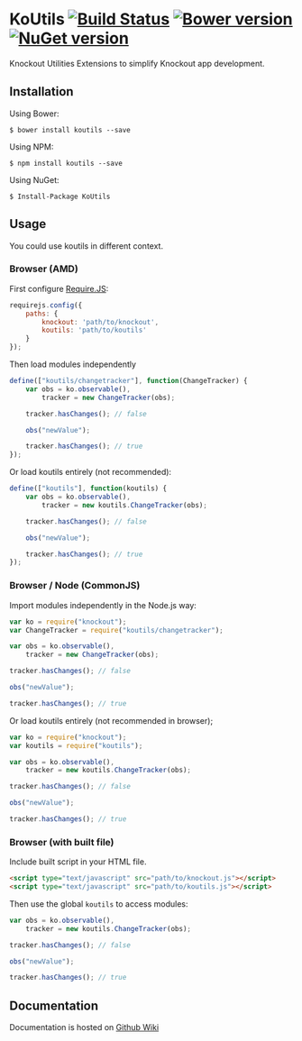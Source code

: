 ﻿# KoUtils [![Build Status](https://travis-ci.org/spatools/koutils.png)](https://travis-ci.org/spatools/koutils) [![Bower version](https://badge.fury.io/bo/koutils.png)](http://badge.fury.io/bo/koutils) [![NuGet version](https://badge.fury.io/nu/koutils.png)](http://badge.fury.io/nu/koutils)

Knockout Utilities Extensions to simplify Knockout app development.

## Installation

Using Bower:

```console
$ bower install koutils --save
```

Using NPM: 

```console
$ npm install koutils --save
```

Using NuGet: 

```console
$ Install-Package KoUtils
```

## Usage

You could use koutils in different context.

### Browser (AMD)

First configure [Require.JS](http://requirejs.org):

```javascript
requirejs.config({
    paths: {
        knockout: 'path/to/knockout',
        koutils: 'path/to/koutils'
    }
});
```

Then load modules independently

```javascript
define(["koutils/changetracker"], function(ChangeTracker) {
    var obs = ko.observable(),
        tracker = new ChangeTracker(obs);

    tracker.hasChanges(); // false

    obs("newValue");

    tracker.hasChanges(); // true
});
```

Or load koutils entirely (not recommended):

```javascript
define(["koutils"], function(koutils) {
    var obs = ko.observable(),
        tracker = new koutils.ChangeTracker(obs);

    tracker.hasChanges(); // false

    obs("newValue");

    tracker.hasChanges(); // true
});
```

### Browser / Node (CommonJS)

Import modules independently in the Node.js way:

```javascript
var ko = require("knockout");
var ChangeTracker = require("koutils/changetracker");

var obs = ko.observable(),
    tracker = new ChangeTracker(obs);

tracker.hasChanges(); // false

obs("newValue");

tracker.hasChanges(); // true
```

Or load koutils entirely (not recommended in browser);

```javascript
var ko = require("knockout");
var koutils = require("koutils");

var obs = ko.observable(),
    tracker = new koutils.ChangeTracker(obs);

tracker.hasChanges(); // false

obs("newValue");

tracker.hasChanges(); // true
```

### Browser (with built file)

Include built script in your HTML file.

```html
<script type="text/javascript" src="path/to/knockout.js"></script>
<script type="text/javascript" src="path/to/koutils.js"></script>
```

Then use the global `koutils` to access modules:

```javascript
var obs = ko.observable(),
    tracker = new koutils.ChangeTracker(obs);

tracker.hasChanges(); // false

obs("newValue");

tracker.hasChanges(); // true
```

## Documentation

Documentation is hosted on 
[Github Wiki](https://github.com/spatools/koutils/wiki)
